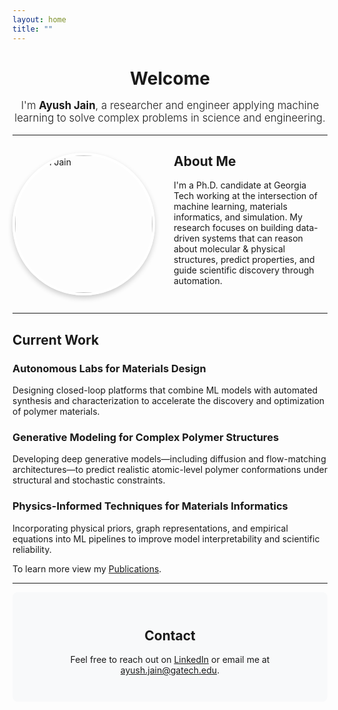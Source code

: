 ```yaml
---
layout: home
title: ""
---
```


<div style="text-align: center;">
  <h1 style="margin-bottom: 0.2em;">Welcome</h1>
  <p style="font-size: 1.2em; font-weight: 300;">
    I'm <strong>Ayush Jain</strong>, a researcher and engineer applying machine learning to solve complex problems in science and engineering.
  </p>
</div>

---

<div class="about-section">
  <div class="profile-container">
    <img src="{{ '/assets/images/pic.jpeg' | relative_url }}" alt="Ayush Jain" class="profile-image">
  </div>
  <div class="bio-container">
    <h2>About Me</h2>
    <p>I'm a Ph.D. candidate at Georgia Tech working at the intersection of machine learning, materials informatics, and simulation. My research focuses on building data-driven systems that can reason about molecular & physical structures, predict properties, and guide scientific discovery through automation.</p>
  </div>
</div>

---

## Current Work

### Autonomous Labs for Materials Design  
Designing closed-loop platforms that combine ML models with automated synthesis and characterization to accelerate the discovery and optimization of polymer materials.

### Generative Modeling for Complex Polymer Structures  
Developing deep generative models—including diffusion and flow-matching architectures—to predict realistic atomic-level polymer conformations under structural and stochastic constraints.

### Physics-Informed Techniques for Materials Informatics  
Incorporating physical priors, graph representations, and empirical equations into ML pipelines to improve model interpretability and scientific reliability.

To learn more view my [Publications](/publications).

---

<div class="contact-section">
  <h2>Contact</h2>
  <p>Feel free to reach out on <a href="https://www.linkedin.com/in/j-ayush" target="_blank">LinkedIn</a> or email me at <a href="mailto:ayush.jain@gatech.edu">ayush.jain@gatech.edu</a>.</p>
</div>

<style>
  .about-section {
    display: flex;
    align-items: center;
    margin: 2em 0;
    gap: 30px;
  }
  
  .profile-container {
    flex: 0 0 auto;
  }
  
  .profile-image {
    width: 220px;
    height: auto;
    border-radius: 50%;
    box-shadow: 0 4px 8px rgba(0,0,0,0.2);
    border: 4px solid white;
  }
  
  .bio-container {
    flex: 1;
  }
  
  .bio-container h2 {
    margin-top: 0;
  }
  
  .button-container {
    text-align: center;
    margin: 2em 0;
  }
  
  .view-button {
    display: inline-block;
    padding: 10px 20px;
    background-color: #3498db;
    color: white;
    text-decoration: none;
    border-radius: 5px;
    font-weight: bold;
    transition: background-color 0.3s;
  }
  
  .view-button:hover {
    background-color: #2980b9;
    text-decoration: none;
    color: white;
  }
  
  .contact-section {
    background-color: #f8f9fa;
    padding: 2em;
    border-radius: 8px;
    text-align: center;
    margin-bottom: 2em;
  }
  
  /* Responsive layout - makes it stack on small screens */
  @media (max-width: 768px) {
    .about-section {
      flex-direction: column;
      text-align: center;
    }
    
    .profile-container {
      margin-bottom: 1.5em;
    }
  }
</style>
